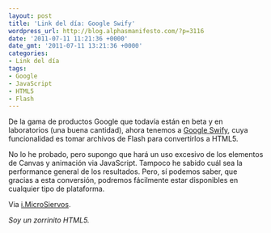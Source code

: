 ```yaml
---
layout: post
title: 'Link del día: Google Swify'
wordpress_url: http://blog.alphasmanifesto.com/?p=3116
date: '2011-07-11 11:21:36 +0000'
date_gmt: '2011-07-11 13:21:36 +0000'
categories:
- Link del día
tags:
- Google
- JavaScript
- HTML5
- Flash
---
```


De la gama de productos Google que todavía están en beta y en laboratorios (una buena cantidad), ahora tenemos a [Google Swify](http://swiffy.googlelabs.com/), cuya funcionalidad es tomar archivos de Flash para convertirlos a HTML5.

No lo he probado, pero supongo que hará un uso excesivo de los elementos de Canvas y animación via JavaScript. Tampoco he sabido cuál sea la performance general de los resultados. Pero, sí podemos saber, que gracias a esta conversión, podremos fácilmente estar disponibles en cualquier tipo de plataforma.

Via [i.MicroSiervos](http://i.microsiervos.com/ordenadores/google-swiffy.html).

_Soy un zorrinito HTML5._
